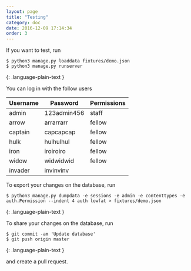 ```yaml
---
layout: page
title: "Testing"
category: doc
date: 2016-12-09 17:14:34
order: 3
---
```

If you want to test, run

~~~
$ python3 manage.py loaddata fixtures/demo.json
$ python3 manage.py runserver
~~~
{: .language-plain-text }

You can log in with the follow users

| Username | Password    | Permissions |
| -------- | ----------- | ----------- |
| admin    | 123admin456 | staff       |
| arrow    | arrarrarr   | fellow      |
| captain  | capcapcap   | fellow      |
| hulk     | hulhulhul   | fellow      |
| iron     | iroiroiro   | fellow      |
| widow    | widwidwid   | fellow      |
| invader  | invinvinv   |             |

To export your changes on the database, run

~~~
$ python3 manage.py dumpdata -e sessions -e admin -e contenttypes -e auth.Permission --indent 4 auth lowfat > fixtures/demo.json
~~~
{: .language-plain-text }

To share your changes on the database, run

~~~
$ git commit -am 'Update database'
$ git push origin master
~~~
{: .language-plain-text }

and create a pull request.
